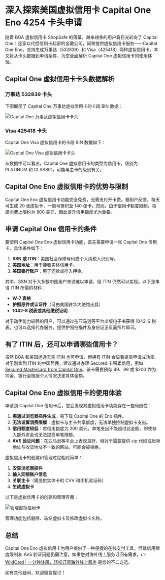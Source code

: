 # 深入探索美国虚拟信用卡 Capital One Eno 4254 卡头申请

随着 BOA 虚拟信用卡 ShopSafe 的落幕，越来越多的用户将目光转向了 Capital One：这家以代偿信用卡起家的金融公司，同样提供虚拟信用卡服务——Capital One Eno，支持生成万事达（532839）和 Visa（425418）两种虚拟信用卡。本文将从卡头数据到申请条件，为您全面解析 Capital One 虚拟信用卡的使用体验。

## Capital One 虚拟信用卡卡头数据解析

### 万事达 532839 卡头
下图展示了 Capital One 万事达虚拟信用卡的卡段 BIN 数据：

![Capital One 万事达虚拟信用卡卡头](https://bbtdd.com/img/8928518743.webp)

### Visa 425418 卡头
Capital One Visa 虚拟信用卡的卡段 BIN 数据如下：

![Capital One Visa 虚拟信用卡卡头](https://bbtdd.com/img/43055456077339.webp)

从数据中可以看出，Capital One 虚拟信用卡的类型为信用卡，级别为 PLATINUM 和 CLASSIC，可能与主卡的级别有关。

## Capital One Eno 虚拟信用卡的优势与限制

Capital One Eno 虚拟信用卡功能完全免费，无需支付开卡费。据用户反馈，每天可生成 20 张虚拟卡，一周可累积至 140 张卡。然而，由于信用卡额度限制，每周消费上限约为 800 美元，因此提升信用额度尤为重要。

## 申请 Capital One 信用卡的条件

要使用 Capital One Eno 虚拟信用卡功能，首先需要申请一张 Capital One 信用卡，具体条件如下：

1. **SSN 或 ITIN**：美国社会保障号码或个人纳税人识别号。
2. **美国地址**：用于接收实体信用卡。
3. **美国银行账户**：用于还款或存入押金。

其中，SSN 对于大多数中国用户来说难以申请，但 ITIN 仍然可以实现。以下是申请 ITIN 所需的材料：

- **W-7 表格**
- **护照原件或认证件**（可由美国驻华大使馆出具）
- **1042-S 税表或其他缴税证明**

对于动手能力较强的用户，可以通过在亚马逊等平台出版电子书获得 1042-S 税表。也可以选择代办服务，提供护照扫描件及身份证正反面照片即可。

## 有了 ITIN 后，还可以申请哪些信用卡？

虽然 BOA 和美国运通无需 ITIN 也可申请，但拥有 ITIN 会显著提高申请成功率。对于刚拿到 ITIN 的中国居民，建议通过办理 Secured 卡积累信用，例如 [Secured Mastercard from Capital One](https://www.capitalone.com/credit-cards/secured-mastercard/)。该卡需要预存 $49、$99 或 $200 作为押金，银行会根据个人情况决定具体金额。

## Capital One Eno 虚拟信用卡的使用体验

申请到 Capital One 信用卡后，您会发现其虚拟信用卡功能存在一些局限性：

1. **需通过浏览器插件生成**：需下载 Capital One 的 Eno 插件。
2. **无法设置消费限额**：虚拟卡与主卡共享额度，无法单独控制虚拟卡支出。
3. **信用额度较低**：若信用额度为 200 美元，单笔支出不能超过此金额，即使存入额外资金也无法提高单笔限额。
4. **AVS 验证问题**：在亚马逊等平台上表现良好，但对于需要提供 zip 代码或账单地址与收货地址不一致的网站，可能会被拒绝。

虚拟信用卡的创建和管理过程相对简单：

1. **安装浏览器插件**
2. **输入网银账户信息**
3. **关联主卡**（需提供实体卡的 CVV 和手机验证码）
4. **生成虚拟卡**

以下是虚拟信用卡的创建和管理界面：

  
![管理虚拟信用卡](https://bbtdd.com/img/1130289843510.webp)

管理功能包括删除、冻结虚拟卡及修改虚拟卡名称。

## 总结

Capital One Eno 虚拟信用卡为用户提供了一种便捷的在线支付工具，但其信用额度限制和 AVS 验证问题仍需注意。如果您对海外线上服务订阅有需求，👉 [WildCard | 一分钟注册，轻松订阅海外线上服务](https://bbtdd.com/WildCard) 是您的不二之选。

如有其他疑问，欢迎留言探讨！